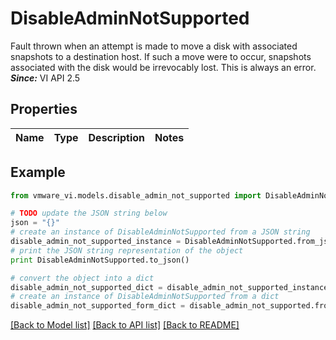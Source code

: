 # DisableAdminNotSupported

Fault thrown when an attempt is made to move a disk with associated snapshots to a destination host.  If such a move were to occur, snapshots associated with the disk would be irrevocably lost. This is always an error.  ***Since:*** VI API 2.5 

## Properties
Name | Type | Description | Notes
------------ | ------------- | ------------- | -------------

## Example

```python
from vmware_vi.models.disable_admin_not_supported import DisableAdminNotSupported

# TODO update the JSON string below
json = "{}"
# create an instance of DisableAdminNotSupported from a JSON string
disable_admin_not_supported_instance = DisableAdminNotSupported.from_json(json)
# print the JSON string representation of the object
print DisableAdminNotSupported.to_json()

# convert the object into a dict
disable_admin_not_supported_dict = disable_admin_not_supported_instance.to_dict()
# create an instance of DisableAdminNotSupported from a dict
disable_admin_not_supported_form_dict = disable_admin_not_supported.from_dict(disable_admin_not_supported_dict)
```
[[Back to Model list]](../README.md#documentation-for-models) [[Back to API list]](../README.md#documentation-for-api-endpoints) [[Back to README]](../README.md)


